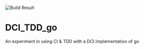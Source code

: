 ![Build Result](https://travis-ci.org/whogotbooboo/DCI_TDD_go.svg?branch=master)

# DCI_TDD_go
An experiment in using CI &amp; TDD with a DCI implementation of go
